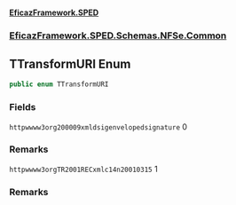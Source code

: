 #### [EficazFramework.SPED](EficazFrameworkSPED.md 'EficazFramework SPED')
### [EficazFramework.SPED.Schemas.NFSe.Common](EficazFramework.SPED.Schemas.NFSe.Common.md 'EficazFramework.SPED.Schemas.NFSe.Common')

## TTransformURI Enum

```csharp
public enum TTransformURI
```
### Fields

<a name='EficazFramework.SPED.Schemas.NFSe.Common.TTransformURI.httpwwww3org200009xmldsigenvelopedsignature'></a>

`httpwwww3org200009xmldsigenvelopedsignature` 0

### Remarks

<a name='EficazFramework.SPED.Schemas.NFSe.Common.TTransformURI.httpwwww3orgTR2001RECxmlc14n20010315'></a>

`httpwwww3orgTR2001RECxmlc14n20010315` 1

### Remarks